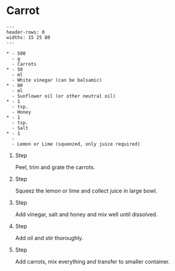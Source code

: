 # Carrot

```{list-table}
---
header-rows: 0
widths: 15 25 80
---

* - 500
  - g
  - Carrots
* - 50
  - ml
  - White vinegar (can be balsamic)
* - 80
  - ml
  - Sunflower oil (or other neutral oil)
* - 1
  - tsp.
  - Honey
* - 1
  - tsp.
  - Salt
* - 1
  - 
  - Lemon or Lime (squeezed, only juice required)
```

1. Step

    Peel, trim and grate the carrots.

1. Step

    Squeez the lemon or lime and collect juice in large bowl.

1. Step

    Add vinegar, salt and honey and mix well until dissolved.

1. Step

    Add oil and stir thoroughly.

1. Step

    Add carrots, mix everything and transfer to smaller container.
